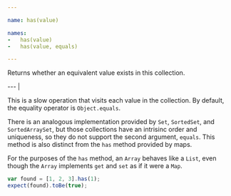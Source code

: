 ```yaml
---

name: has(value)

names:
-   has(value)
-   has(value, equals)

---
```


Returns whether an equivalent value exists in this collection.

--- |

This is a slow operation that visits each value in the collection.
By default, the equality operator is `Object.equals`.

There is an analogous implementation provided by `Set`, `SortedSet`, and
`SortedArraySet`, but those collections have an intrisinc order and uniqueness,
so they do not support the second argument, `equals`.
This method is also distinct from the `has` method provided by maps.

For the purposes of the `has` method, an `Array` behaves like a `List`, even
though the `Array` implements `get` and `set` as if it were a `Map`.

```js
var found = [1, 2, 3].has(1);
expect(found).toBe(true);
```

